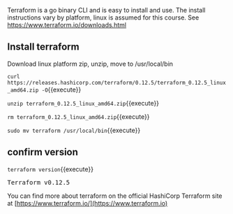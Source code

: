 Terraform is a go binary CLI and is easy to install and use. The install instructions vary by platform, linux is assumed for this course.  See https://www.terraform.io/downloads.html

## Install terraform
Download linux platform zip, unzip, move to /usr/local/bin

`curl https://releases.hashicorp.com/terraform/0.12.5/terraform_0.12.5_linux_amd64.zip -O`{{execute}}

`unzip terraform_0.12.5_linux_amd64.zip`{{execute}}

`rm terraform_0.12.5_linux_amd64.zip`{{execute}}

`sudo mv terraform /usr/local/bin`{{execute}}

## confirm version
`terraform version`{{execute}}
<pre>Terraform v0.12.5</pre>

You can find more about terraform on the official HashiCorp Terraform site at [https://www.terraform.io/](https://www.terraform.io)
